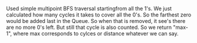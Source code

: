 Used simple multipoint BFS traversal startingfrom all the 1's.
We just calculated how many cycles it takes to cover all the 0's.
So the farthest zero would be added last in the Queue.
So when that is removed, it see's there are no more 0's left.
But still that cycle is also counted.
So we return "max-1", where max corresponds to cylces or distance whatever we can say.